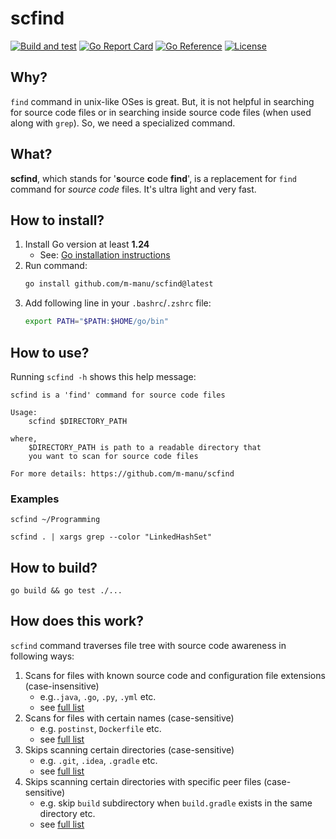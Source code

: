 # scfind

[![Build and test](https://github.com/m-manu/scfind/actions/workflows/build-and-test.yml/badge.svg)](https://github.com/m-manu/scfind/actions/workflows/build-and-test.yml)
[![Go Report Card](https://goreportcard.com/badge/github.com/m-manu/scfind)](https://goreportcard.com/report/github.com/m-manu/scfind)
[![Go Reference](https://pkg.go.dev/badge/github.com/m-manu/scfind.svg)](https://pkg.go.dev/github.com/m-manu/scfind)
[![License](https://img.shields.io/badge/License-Apache%202-blue.svg)](./LICENSE)

## Why?

`find` command in unix-like OSes is great. But, it is not helpful in searching for source code files or in searching
inside source code files (when used along with `grep`). So, we need a specialized command.

## What?

**scfind**, which stands for '**s**ource **c**ode **find**', is a replacement for `find` command for _source code_
files. It's ultra light and very fast.

## How to install?

1. Install Go version at least **1.24**
    * See: [Go installation instructions](https://go.dev/doc/install)
2. Run command:
   ```bash
   go install github.com/m-manu/scfind@latest
   ```
3. Add following line in your `.bashrc`/`.zshrc` file:
   ```bash
   export PATH="$PATH:$HOME/go/bin"
   ```

## How to use?

Running `scfind -h` shows this help message:

```text
scfind is a 'find' command for source code files

Usage: 
	scfind $DIRECTORY_PATH

where,
	$DIRECTORY_PATH is path to a readable directory that
	you want to scan for source code files

For more details: https://github.com/m-manu/scfind
```

### Examples

```shell
scfind ~/Programming
```

```shell
scfind . | xargs grep --color "LinkedHashSet"
```

## How to build?

```shell
go build && go test ./...
```

## How does this work?

`scfind` command traverses file tree with source code awareness in following ways:

1. Scans for files with known source code and configuration file extensions (case-insensitive)
    * e.g.`.java`, `.go`, `.py`, `.yml` etc.
    * see [full list](config/allowed_file_extensions.txt)
2. Scans for files with certain names (case-sensitive)
    * e.g. `postinst`, `Dockerfile` etc.
    * see [full list](config/allowed_file_names.txt)
3. Skips scanning certain directories (case-sensitive)
    * e.g. `.git`, `.idea`, `.gradle` etc.
    * see [full list](config/ignored_directories.txt)
4. Skips scanning certain directories with specific peer files (case-sensitive)
    * e.g. skip `build` subdirectory when `build.gradle` exists in the same directory etc.
    * see [full list](config/ignored_directories_with_peer_file_names.json)
